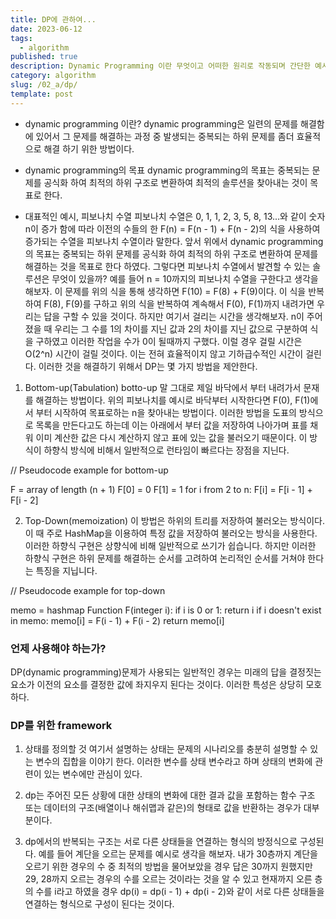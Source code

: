 ```yaml
---
title: DP에 관하여...
date: 2023-06-12
tags:
  - algorithm
published: true
description: Dynamic Programming 이란 무엇이고 어떠한 원리로 작동되며 간단한 예시등을 통해 어떻게 구현해야 하는지 어떠한 방식으로 접근해야 하는지에 대해 다룬다.
category: algorithm
slug: /02_a/dp/
template: post
---
```


- dynamic programming 이란?
  dynamic programming은 일련의 문제를 해결함에 있어서 그 문제를 해결하는 과정 중 발생되는 중복되는 하위 문제를 좀더 효율적으로 해결 하기 위한 방법이다.

- dynamic programming의 목표
  dynamic programming의 목표는 중복되는 문제를 공식화 하여 최적의 하위 구조로 변환하여 최적의 솔루션을 찾아내는 것이 목표로 한다.

- 대표적인 예시, 피보나치 수열
  피보나치 수열은 0, 1, 1, 2, 3, 5, 8, 13...와 같이 숫자 n이 증가 함에 따라 이전의 수들의 한 F(n) = F(n - 1) + F(n - 2)의 식을 사용하여 증가되는 수열을 피보나치 수열이라 말한다.
  앞서 위에서 dynamic programming의 목표는 중복되는 하위 문제를 공식화 하여 최적의 하위 구조로 변환하여 문제를 해결하는 것을 목표로 한다 하였다. 그렇다면 피보나치 수열에서 발견할 수 있는 솔루션은 무엇이 있을까?
  예를 들어 n = 10까지의 피보나치 수열을 구한다고 생각을 해보자. 이 문제를 위의 식을 통해 생각하면 F(10) = F(8) + F(9)이다. 이 식을 반복하여 F(8), F(9)를 구하고 위의 식을 반복하여 계속해서 F(0), F(1)까지 내려가면 우리는 답을 구할 수 있을 것이다.
  하지만 여기서 걸리는 시간을 생각해보자. n이 주어졌을 때 우리는 그 수를 1의 차이를 지닌 값과 2의 차이를 지닌 값으로 구분하여 식을 구하였고 이러한 작업을 수가 0이 될때까지 구했다. 이럴 경우 걸릴 시간은 O(2^n) 시간이 걸릴 것이다. 이는 전혀 효율적이지 않고 기하급수적인 시간이 걸린다. 이러한 것을 해결하기 위해서 DP는 몇 가지 방법을 제안한다.

1. Bottom-up(Tabulation)
   botto-up 말 그대로 제일 바닥에서 부터 내려가서 문재를 해결하는 방법이다. 위의 피보나치를 예시로 바닥부터 시작한다면 F(0), F(1)에서 부터 시작하여 목표로하는 n을 찾아내는 방법이다. 이러한 방법을 도표의 방식으로 목록을 만든다고도 하는데 이는 아래에서 부터 값을 저장하여 나아가며 표를 채워 이미 계산한 값은 다시 계산하지 않고 표에 있는 값을 불러오기 때문이다. 이 방식이 하향식 방식에 비해서 일반적으로 런타임이 빠르다는 장점을 지닌다.

// Pseudocode example for bottom-up

F = array of length (n + 1)
F[0] = 0
F[1] = 1
for i from 2 to n:
F[i] = F[i - 1] + F[i - 2]

2. Top-Down(memoization)
   이 방법은 하위의 트리를 저장하여 불러오는 방식이다. 이 때 주로 HashMap을 이용하여 특정 값을 저장하여 불러오는 방식을 사용한다. 이러한 하향식 구현은 상향식에 비해 일반적으로 쓰기가 쉽습니다. 하지만 이러한 하향식 구현은 하위 문제를 해결하는 순서를 고려하여 논리적인 순서를 거쳐야 한다는 특징을 지닙니다.

// Pseudocode example for top-down

memo = hashmap
Function F(integer i):
if i is 0 or 1:
return i
if i doesn't exist in memo:
memo[i] = F(i - 1) + F(i - 2)
return memo[i]

### 언제 사용해야 하는가?

DP(dynamic programming)문제가 사용되는 일반적인 경우는 미래의 답을 결정짓는 요소가 이전의 요소를 결정한 값에 좌지우지 된다는 것이다. 이러한 특성은 상당히 모호하다.

### DP를 위한 framework

1. 상태를 정의할 것
   여기서 설명하는 상태는 문제의 시나리오를 충분히 설명할 수 있는 변수의 집합을 이야기 한다. 이러한 변수를 상태 변수라고 하며 상태의 변화에 관련이 있는 변수에만 관심이 있다.

2. dp는 주어진 모든 상황에 대한 상태의 변화에 대한 결과 값을 포함하는 함수 구조 또는 데이터의 구조(배열이나 해쉬맵과 같은)의 형태로 값을 반환하는 경우가 대부분이다.

3. dp에서의 반복되는 구조는 서로 다른 상태들을 연결하는 형식의 방정식으로 구성된다. 예를 들어 계단을 오르는 문제를 예시로 생각을 해보자. 내가 30층까지 계단을 오르기 위한 경우의 수 중 최적의 방법을 물어보았을 경우 답은 30까지 원했지만 29, 28까지 오르는 경우의 수를 오르는 것이라는 것을 알 수 있고 현재까지 오른 층의 수를 i라고 하였을 경우 dp(i) = dp(i - 1) + dp(i - 2)와 같이 서로 다른 상태들을 연결하는 형식으로 구성이 된다는 것이다.
